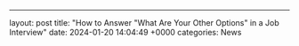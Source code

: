 ---
layout: post
title: "How to Answer "What Are Your Other Options" in a Job Interview"
date:   2024-01-20 14:04:49 +0000
categories: News
